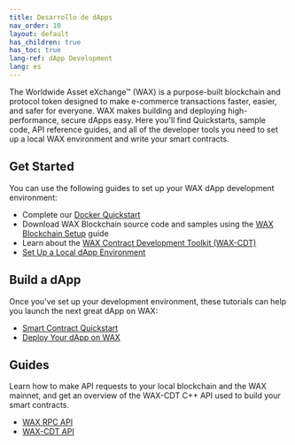 ```yaml
---
title: Desarrollo de dApps
nav_order: 10
layout: default
has_children: true
has_toc: true
lang-ref: dApp Development
lang: es
---
```

The Worldwide Asset eXchange™ (WAX) is a purpose-built blockchain and protocol token designed to make e-commerce transactions faster, easier, and safer for everyone. WAX makes building and deploying high-performance, secure dApps easy. Here you'll find Quickstarts, sample code, API reference guides, and all of the developer tools you need to set up a local WAX environment and write your smart contracts.
## Get Started

You can use the following guides to set up your WAX dApp development environment:

  * Complete our [Docker Quickstart](/es/dapp-development/docker-setup)
  * Download WAX Blockchain source code and samples using the [WAX Blockchain Setup](/es/dapp-development/wax-blockchain-setup) guide
  * Learn about the [WAX Contract Development Toolkit (WAX-CDT)](/es/dapp-development/wax-cdt)
  * [Set Up a Local dApp Environment](/es/dapp-development/setup-local-dapp-environment)

<span class="anchor" id="buildDapp"></span>
<h2>Build a dApp</h2>

Once you've set up your development environment, these tutorials can help you launch the next great dApp on WAX:

  * [Smart Contract Quickstart](/es/dapp-development/smart-contract-quickstart)
  * [Deploy Your dApp on WAX](/es/dapp-development/deploy-dapp-on-wax)

<span class="anchor" id="guides"></span>
<h2>Guides</h2>

Learn how to make API requests to your local blockchain and the WAX mainnet, and get an overview of the WAX-CDT C++ API used to build your smart contracts.

  * [WAX RPC API](/es/api-reference)
  * [WAX-CDT API](/es/api-reference/cdt_api)